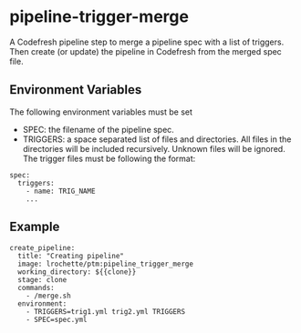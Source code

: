 # pipeline-trigger-merge

A Codefresh pipeline step to merge a pipeline spec with a list of triggers. Then create (or update) the pipeline in Codefresh from the merged spec file.

## Environment Variables

The following environment variables must be set

- SPEC: the filename of the pipeline spec.
- TRIGGERS: a space separated list of files and directories. All files in the directories will be included recursively. Unknown files will be ignored. The trigger files must be following the format:
```
spec:
  triggers:
    - name: TRIG_NAME
    ...
```

## Example

```
create_pipeline:
  title: "Creating pipeline"
  image: lrochette/ptm:pipeline_trigger_merge
  working_directory: ${{clone}}
  stage: clone
  commands:
    - /merge.sh
  environment:
    - TRIGGERS=trig1.yml trig2.yml TRIGGERS
    - SPEC=spec.yml
```
